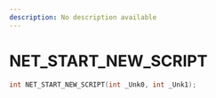 ```yaml
---
description: No description available 
---
```


# NET_START_NEW_SCRIPT

```cpp
int NET_START_NEW_SCRIPT(int _Unk0, int _Unk1);
```